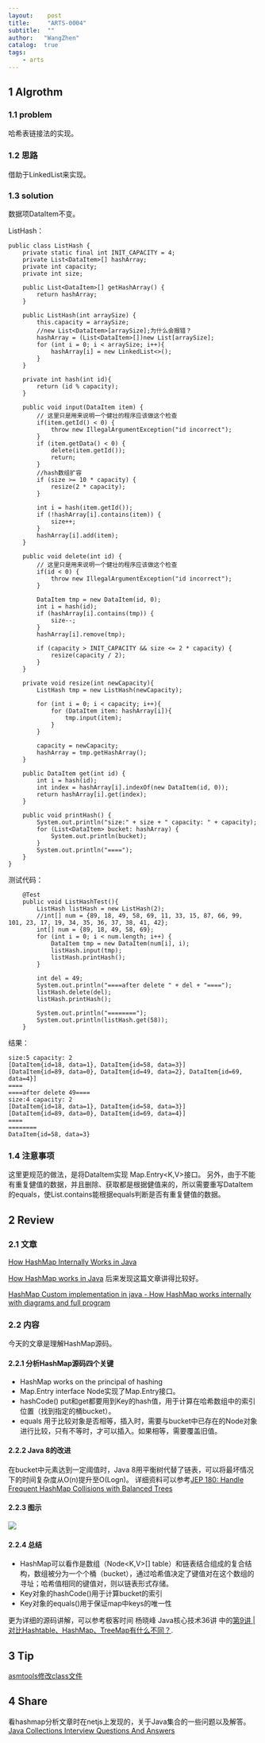 ```yaml
---
layout:    post
title:     "ARTS-0004"
subtitle:  ""
author:   "WangZhen"
catalog:  true
tags: 
    - arts
---
```


## 1 Algrothm
### 1.1 problem
哈希表链接法的实现。

### 1.2 思路
借助于LinkedList来实现。

### 1.3 solution
数据项DataItem不变。

ListHash：
```
public class ListHash {
    private static final int INIT_CAPACITY = 4;
    private List<DataItem>[] hashArray;
    private int capacity;
    private int size;

    public List<DataItem>[] getHashArray() {
        return hashArray;
    }

    public ListHash(int arraySize) {
        this.capacity = arraySize;
        //new List<DataItem>[arraySize];为什么会报错？
        hashArray = (List<DataItem>[])new List[arraySize];
        for (int i = 0; i < arraySize; i++){
            hashArray[i] = new LinkedList<>();
        }
    }

    private int hash(int id){
        return (id % capacity);
    }

    public void input(DataItem item) {
        // 这里只是用来说明一个健壮的程序应该做这个检查
        if(item.getId() < 0) {
            throw new IllegalArgumentException("id incorrect");
        }
        if (item.getData() < 0) {
            delete(item.getId());
            return;
        }
        //hash数组扩容
        if (size >= 10 * capacity) {
            resize(2 * capacity);
        }

        int i = hash(item.getId());
        if (!hashArray[i].contains(item)) {
            size++;
        }
        hashArray[i].add(item);
    }

    public void delete(int id) {
        // 这里只是用来说明一个健壮的程序应该做这个检查
        if(id < 0) {
            throw new IllegalArgumentException("id incorrect");
        }

        DataItem tmp = new DataItem(id, 0);
        int i = hash(id);
        if (hashArray[i].contains(tmp)) {
            size--;
        }
        hashArray[i].remove(tmp);

        if (capacity > INIT_CAPACITY && size <= 2 * capacity) {
            resize(capacity / 2);
        }
    }

    private void resize(int newCapacity){
        ListHash tmp = new ListHash(newCapacity);

        for (int i = 0; i < capacity; i++){
            for (DataItem item: hashArray[i]){
                tmp.input(item);
            }
        }

        capacity = newCapacity;
        hashArray = tmp.getHashArray();
    }

    public DataItem get(int id) {
        int i = hash(id);
        int index = hashArray[i].indexOf(new DataItem(id, 0));
        return hashArray[i].get(index);
    }

    public void printHash() {
        System.out.println("size:" + size + " capacity: " + capacity);
        for (List<DataItem> bucket: hashArray) {
            System.out.println(bucket);
        }
        System.out.println("====");
    }
}
```

测试代码：
```
    @Test
    public void ListHashTest(){
        ListHash listHash = new ListHash(2);
        //int[] num = {89, 18, 49, 58, 69, 11, 33, 15, 87, 66, 99, 101, 23, 17, 19, 34, 35, 36, 37, 38, 41, 42};
        int[] num = {89, 18, 49, 58, 69};
        for (int i = 0; i < num.length; i++) {
            DataItem tmp = new DataItem(num[i], i);
            listHash.input(tmp);
            listHash.printHash();
        }

        int del = 49;
        System.out.println("====after delete " + del + "====");
        listHash.delete(del);
        listHash.printHash();

        System.out.println("========");
        System.out.println(listHash.get(58));
    }
```

结果：
```
size:5 capacity: 2
[DataItem{id=18, data=1}, DataItem{id=58, data=3}]
[DataItem{id=89, data=0}, DataItem{id=49, data=2}, DataItem{id=69, data=4}]
====
====after delete 49====
size:4 capacity: 2
[DataItem{id=18, data=1}, DataItem{id=58, data=3}]
[DataItem{id=89, data=0}, DataItem{id=69, data=4}]
====
========
DataItem{id=58, data=3}
```

### 1.4 注意事项
这里更规范的做法，是将DataItem实现 Map.Entry<K,V>接口。
另外，由于不能有重复健值的数据，并且删除、获取都是根据健值来的，所以需要重写DataItem的equals，使List.contains能根据equals判断是否有重复健值的数据。

## 2 Review
### 2.1 文章
[How HashMap Internally Works in Java](https://netjs.blogspot.com/2015/05/how-hashmap-internally-works-in-java.html)

[How HashMap works in Java](https://howtodoinjava.com/java/collections/hashmap/how-hashmap-works-in-java/) 后来发现这篇文章讲得比较好。

 [HashMap Custom implementation in java - How HashMap works internally with diagrams and full program](https://www.javamadesoeasy.com/2015/02/hashmap-custom-implementation.html)


### 2.2 内容
今天的文章是理解HashMap源码。

#### 2.2.1 分析HashMap源码四个关键
* HashMap works on the principal of hashing
* Map.Entry interface
Node实现了Map.Entry接口。
* hashCode()
put和get都要用到Key的hash值，用于计算在哈希数组中的索引位置（找到指定的桶bucket）。
* equals
用于比较对象是否相等，插入时，需要与bucket中已存在的Node对象进行比较，只有不等时，才可以插入。如果相等，需要覆盖旧值。

#### 2.2.2  Java 8的改进
在bucket中元素达到一定阈值时，Java 8用平衡树代替了链表，可以将最坏情况下的时间复杂度从O(n)提升至O(Logn)。
详细资料可以参考[JEP 180: Handle Frequent HashMap Collisions with Balanced Trees](http://openjdk.java.net/jeps/180)

#### 2.2.3   图示
![](https://upload-images.jianshu.io/upload_images/4222138-54eb6898b1c9edf2.png?imageMogr2/auto-orient/strip%7CimageView2/2/w/1240)


#### 2.2.4 总结
* HashMap可以看作是数组（Node<K,V>[] table）和链表结合组成的复合结构，数组被分为一个个桶（bucket），通过哈希值决定了键值对在这个数组的寻址；哈希值相同的键值对，则以链表形式存储。
* Key对象的hashCode()用于计算bucket的索引
* Key对象的equals()用于保证map中keys的唯一性


更为详细的源码讲解，可以参考极客时间 杨晓峰 Java核心技术36讲 中的[第9讲 | 对比Hashtable、HashMap、TreeMap有什么不同？](https://time.geekbang.org/column/article/8053).

## 3 Tip
[asmtools修改class文件](https://www.jianshu.com/p/f258664ba8ba)

## 4 Share
看hashmap分析文章时在netjs上发现的，关于Java集合的一些问题以及解答。[Java Collections Interview Questions And Answers](https://netjs.blogspot.com/2015/11/java-collections-interview-questions.html)